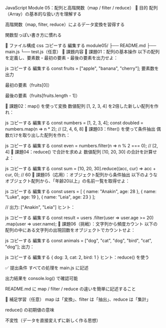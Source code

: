 JavaScript Module 05：配列と高階関数（map / filter / reduce）
🎯 目的
配列（Array）の基本的な扱い方を理解する

高階関数（map, filter, reduce）によるデータ変換を習得する

関数型っぽい書き方に慣れる

📁 ファイル構成
css
コピーする
編集する
module05/
├── README.md
├── main.js
└── test.js（任意）
📝 課題内容
🧪 課題01：配列の基本操作
以下の配列を定義し、要素数・最初の要素・最後の要素を出力せよ：

js
コピーする
編集する
const fruits = ["apple", "banana", "cherry"];
要素数を出力

最初の要素（fruits[0]）

最後の要素（fruits[fruits.length - 1]）

🧪 課題02：map() を使って変換
数値配列 [1, 2, 3, 4] を2倍した新しい配列を作れ：

js
コピーする
編集する
const numbers = [1, 2, 3, 4];
const doubled = numbers.map(n => n * 2);
// [2, 4, 6, 8]
🧪 課題03：filter() を使って条件抽出
偶数だけを取り出した配列を作れ：

js
コピーする
編集する
const even = numbers.filter(n => n % 2 === 0);
// [2, 4]
🧪 課題04：reduce() で合計を求めよ
数値配列 [10, 20, 30] の合計を計算せよ：

js
コピーする
編集する
const sum = [10, 20, 30].reduce((acc, cur) => acc + cur, 0);
// 60
🧪 課題05（応用）：オブジェクト配列から条件抽出
以下のようなオブジェクト配列から、「年齢20以上」の名前一覧を取得せよ：

js
コピーする
編集する
const users = [
  { name: "Anakin", age: 28 },
  { name: "Luke", age: 19 },
  { name: "Leia", age: 23 }
];

// 出力: ["Anakin", "Leia"]
ヒント：

js
コピーする
編集する
const result = users
  .filter(user => user.age >= 20)
  .map(user => user.name);
🧪 課題06（挑戦）：文字列から頻度カウント
以下の配列の中にある文字列の出現回数をオブジェクトでカウントせよ：

js
コピーする
編集する
const animals = ["dog", "cat", "dog", "bird", "cat", "dog"];
出力：

js
コピーする
編集する
{
  dog: 3,
  cat: 2,
  bird: 1
}
ヒント：reduce() を使う

✅ 提出条件
すべての処理を main.js に記述

出力結果を console.log() で確認可能

README.md に map / filter / reduce の違いを簡単に記述すること

🧠 補足学習（任意）
map は「変換」、filter は「抽出」、reduce は「集計」

reduce() の初期値の意味

不変性（データを直接変えずに新しく作る思想）

